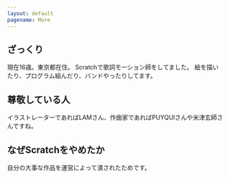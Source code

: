 ```yaml
---
layout: default
pagename: More
---
```

<!--
<script>
function gotomain() {
	if (window.confirm("scratchサイトに移動します")) {
	window.open("https://scratch.mit.edu/users/nyankotrain");
	}
}
</script>
<a href="#" onclick="gotomain()">メインアカウント</a>
-->
## ざっくり

現在16歳。東京都在住。
Scratchで歌詞モーション師をしてました。
絵を描いたり、プログラム組んだり、バンドやったりしてます。

## 尊敬している人

イラストレーターであればLAMさん、作曲家であればPUYQUIさんや米津玄師さんですね。

## なぜScratchをやめたか

自分の大事な作品を運営によって潰されたためです。
